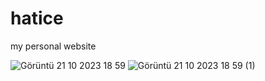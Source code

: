 # hatice
my personal website



![Görüntü 21 10 2023 18 59](https://github.com/haticeetan/hatice/assets/123596254/b87e757e-567e-468e-b2c7-20ea42bc2366)
![Görüntü 21 10 2023 18 59 (1)](https://github.com/haticeetan/hatice/assets/123596254/4f7c9b27-ab1d-4899-9df2-602738557a0d)

